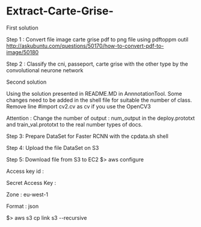 # Extract-Carte-Grise-

First solution

Step 1 : Convert file image carte grise pdf to png file using pdftoppm outil
http://askubuntu.com/questions/50170/how-to-convert-pdf-to-image/50180

Step 2 : Classify the cni, passeport, carte grise with the other type by the convolutional neurone network

Second solution 

Using the solution presented in README.MD in AnnnotationTool. Some changes need to be added in the shell file for suitable the number of class. Remove line #import cv2.cv as cv if you use the OpenCV3

Attention : Change the number of output : num_output in the deploy.prototxt and train_val.prototxt to the real number types of docs.

Step 3: Prepare DataSet for Faster RCNN with the cpdata.sh shell

Step 4: Upload the file DataSet on S3

Step 5: Download file from S3 to EC2
$> aws configure

 

Access key id : <acces key>

Secret Access Key : <secret access key>

Zone : eu-west-1

Format : json

$> aws s3 cp link s3 --recursive
